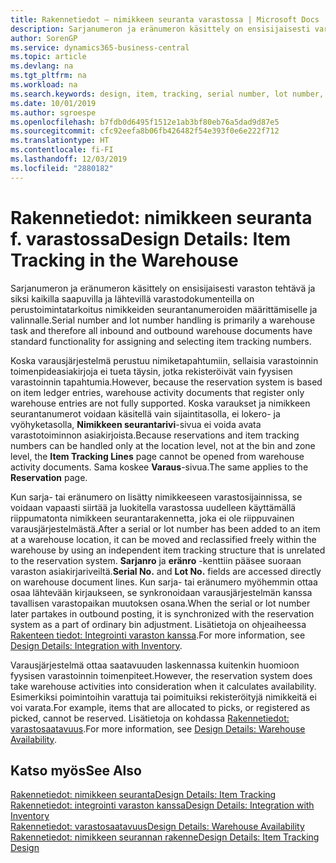 ```yaml
---
title: Rakennetiedot – nimikkeen seuranta varastossa | Microsoft Docs
description: Sarjanumeron ja eränumeron käsittely on ensisijaisesti varaston tehtävä ja siksi kaikilla saapuvilla ja lähtevillä varastodokumenteilla on perustoimintatarkoitus nimikkeiden seurantanumeroiden määrittämiselle ja valinnalle. Koska varausjärjestelmä perustuu nimiketapahtumiin, sellaisia varastoinnin toimenpideasiakirjoja ei tueta täysin, jotka rekisteröivät vain fyysisen varastoinnin tapahtumia.
author: SorenGP
ms.service: dynamics365-business-central
ms.topic: article
ms.devlang: na
ms.tgt_pltfrm: na
ms.workload: na
ms.search.keywords: design, item, tracking, serial number, lot number, outbound documents
ms.date: 10/01/2019
ms.author: sgroespe
ms.openlocfilehash: b7fdb0d6495f1512e1ab3bf80eb76a5dad9d87e5
ms.sourcegitcommit: cfc92eefa8b06fb426482f54e393f0e6e222f712
ms.translationtype: HT
ms.contentlocale: fi-FI
ms.lasthandoff: 12/03/2019
ms.locfileid: "2880182"
---
```

# <a name="design-details-item-tracking-in-the-warehouse"></a><span data-ttu-id="5a545-104">Rakennetiedot: nimikkeen seuranta f. varastossa</span><span class="sxs-lookup"><span data-stu-id="5a545-104">Design Details: Item Tracking in the Warehouse</span></span>
<span data-ttu-id="5a545-105">Sarjanumeron ja eränumeron käsittely on ensisijaisesti varaston tehtävä ja siksi kaikilla saapuvilla ja lähtevillä varastodokumenteilla on perustoimintatarkoitus nimikkeiden seurantanumeroiden määrittämiselle ja valinnalle.</span><span class="sxs-lookup"><span data-stu-id="5a545-105">Serial number and lot number handling is primarily a warehouse task and therefore all inbound and outbound warehouse documents have standard functionality for assigning and selecting item tracking numbers.</span></span>  

<span data-ttu-id="5a545-106">Koska varausjärjestelmä perustuu nimiketapahtumiin, sellaisia varastoinnin toimenpideasiakirjoja ei tueta täysin, jotka rekisteröivät vain fyysisen varastoinnin tapahtumia.</span><span class="sxs-lookup"><span data-stu-id="5a545-106">However, because the reservation system is based on item ledger entries, warehouse activity documents that register only warehouse entries are not fully supported.</span></span> <span data-ttu-id="5a545-107">Koska varaukset ja nimikkeen seurantanumerot voidaan käsitellä vain sijaintitasolla, ei lokero- ja vyöhyketasolla, **Nimikkeen seurantarivi**-sivua ei voida avata varastotoiminnon asiakirjoista.</span><span class="sxs-lookup"><span data-stu-id="5a545-107">Because reservations and item tracking numbers can be handled only at the location level, not at the bin and zone level, the **Item Tracking Lines** page cannot be opened from warehouse activity documents.</span></span> <span data-ttu-id="5a545-108">Sama koskee **Varaus**-sivua.</span><span class="sxs-lookup"><span data-stu-id="5a545-108">The same applies to the **Reservation** page.</span></span>  

<span data-ttu-id="5a545-109">Kun sarja- tai eränumero on lisätty nimikkeeseen varastosijainnissa, se voidaan vapaasti siirtää ja luokitella varastossa uudelleen käyttämällä riippumatonta nimikkeen seurantarakennetta, joka ei ole riippuvainen varausjärjestelmästä.</span><span class="sxs-lookup"><span data-stu-id="5a545-109">After a serial or lot number has been added to an item at a warehouse location, it can be moved and reclassified freely within the warehouse by using an independent item tracking structure that is unrelated to the reservation system.</span></span> <span data-ttu-id="5a545-110">**Sarjanro** ja **eränro** -kenttiin pääsee suoraan varaston asiakirjariveiltä.</span><span class="sxs-lookup"><span data-stu-id="5a545-110">**Serial No.** and **Lot No.** fields are accessed directly on warehouse document lines.</span></span> <span data-ttu-id="5a545-111">Kun sarja- tai eränumero myöhemmin ottaa osaa lähtevään kirjaukseen, se synkronoidaan varausjärjestelmän kanssa tavallisen varastopaikan muutoksen osana.</span><span class="sxs-lookup"><span data-stu-id="5a545-111">When the serial or lot number later partakes in outbound posting, it is synchronized with the reservation system as a part of ordinary bin adjustment.</span></span> <span data-ttu-id="5a545-112">Lisätietoja on ohjeaiheessa [Rakenteen tiedot: Integrointi varaston kanssa](design-details-integration-with-inventory.md).</span><span class="sxs-lookup"><span data-stu-id="5a545-112">For more information, see [Design Details: Integration with Inventory](design-details-integration-with-inventory.md).</span></span>  

<span data-ttu-id="5a545-113">Varausjärjestelmä ottaa saatavuuden laskennassa kuitenkin huomioon fyysisen varastoinnin toimenpiteet.</span><span class="sxs-lookup"><span data-stu-id="5a545-113">However, the reservation system does take warehouse activities into consideration when it calculates availability.</span></span> <span data-ttu-id="5a545-114">Esimerkiksi poimintoihin varattuja tai poimituiksi rekisteröityjä nimikkeitä ei voi varata.</span><span class="sxs-lookup"><span data-stu-id="5a545-114">For example, items that are allocated to picks, or registered as picked, cannot be reserved.</span></span> <span data-ttu-id="5a545-115">Lisätietoja on kohdassa [Rakennetiedot: varastosaatavuus](design-details-availability-in-the-warehouse.md).</span><span class="sxs-lookup"><span data-stu-id="5a545-115">For more information, see [Design Details: Warehouse Availability](design-details-availability-in-the-warehouse.md).</span></span>

## <a name="see-also"></a><span data-ttu-id="5a545-116">Katso myös</span><span class="sxs-lookup"><span data-stu-id="5a545-116">See Also</span></span>  
[<span data-ttu-id="5a545-117">Rakennetiedot: nimikkeen seuranta</span><span class="sxs-lookup"><span data-stu-id="5a545-117">Design Details: Item Tracking</span></span>](design-details-item-tracking.md)  
[<span data-ttu-id="5a545-118">Rakennetiedot: integrointi varaston kanssa</span><span class="sxs-lookup"><span data-stu-id="5a545-118">Design Details: Integration with Inventory</span></span>](design-details-integration-with-inventory.md)  
[<span data-ttu-id="5a545-119">Rakennetiedot: varastosaatavuus</span><span class="sxs-lookup"><span data-stu-id="5a545-119">Design Details: Warehouse Availability</span></span>](design-details-availability-in-the-warehouse.md)  
[<span data-ttu-id="5a545-120">Rakennetiedot: nimikkeen seurannan rakenne</span><span class="sxs-lookup"><span data-stu-id="5a545-120">Design Details: Item Tracking Design</span></span>](design-details-item-tracking-design.md)
